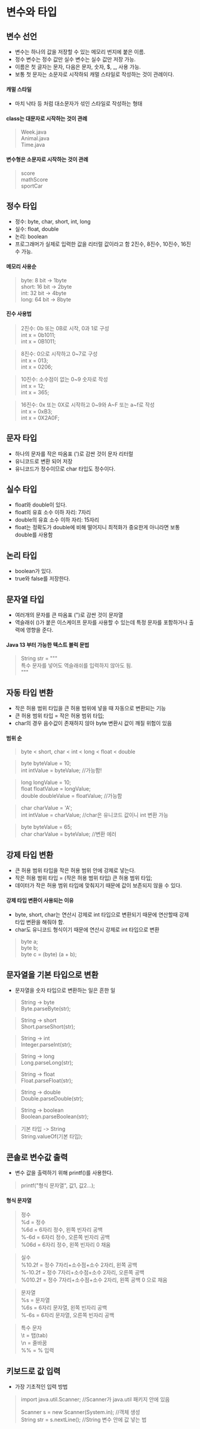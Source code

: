 # 변수와 타입

## 변수 선언

* 변수는 하나의 값을 저장할 수 있는 메모리 번지에 붙은 이름.
* 정수 변수는 정수 값만 실수 변수는 실수 값만 저장 가능.
* 이름은 첫 글자는 문자, 다음은 문자, 숫자, $, _, 사용 가능.
* 보통 첫 문자는 소문자로 시작하되 캐멀 스타일로 작성하는 것이 관례이다.

#### 캐멀 스타일

* 마치 낙타 등 처럼 대소문자가 섞인 스타일로 작성하는 형태

#### class는 대문자로 시작하는 것이 관례  
> Week.java  
> Animal.java  
> Time.java  

#### 변수형은 소문자로 시작하는 것이 관례  
> score  
> mathScore  
> sportCar  

## 정수 타입
* 정수: byte, char, short, int, long
* 실수: float, double
* 논리: boolean
* 프로그래머가 실제로 입력한 값을 리터럴 값이라고 함 2진수, 8진수, 10진수, 16진수 가능.

#### 메모리 사용순
> byte: 8 bit -> 1byte  
> short: 16 bit -> 2byte  
> int: 32 bit -> 4byte  
> long: 64 bit -> 8byte  

#### 진수 사용법
> 2진수: 0b 또는 0B로 시작, 0과 1로 구성  
> int x = 0b1011;  
> int x = 0B1011;

> 8진수: 0으로 시작하고 0~7로 구성  
> int x = 013;  
> int x = 0206;  

> 10진수: 소수점이 없는 0~9 숫자로 작성  
> int x = 12;  
> int x = 365;  

> 16진수: 0x 또는 0X로 시작하고 0~9와 A~F 또는 a~f로 작성  
> int x = 0xB3;  
> int x = 0X2A0F;   

## 문자 타입
* 하나의 문자를 작은 따옴표 (')로 감싼 것이 문자 리터럴
* 유니코드로 변환 되어 저장
* 유니코드가 정수이므로 char 타입도 정수이다.

## 실수 타입
* float와 double이 있다.
* float의 유효 소수 이하 자리: 7자리
* double의 유효 소수 이하 자리: 15자리
* float는 정확도가 double에 비해 떨어지니 최적화가 중요한게 아니라면 보통 double를 사용함

## 논리 타입
* boolean가 있다.
* true와 false를 저장한다.

## 문자열 타입
* 여러개의 문자를 큰 따옴표 (")로 감싼 것이 문자열
* 역슬래쉬 (\)가 붙은 이스케이프 문자를 사용할 수 있는데 특정 문자를 포함하거나 출력에 영향을 준다.

#### Java 13 부터 가능한 텍스트 블럭 문법  
> String str = """  
> 특수 문자를 넣어도 역슬래쉬를 입력하지 않아도 됨.  
> """  

## 자동 타입 변환
* 작은 허용 범위 타입을 큰 허용 범위에 넣을 때 자동으로 변환되는 기능
* 큰 허용 범위 타입 = 작은 허용 범위 타입;
* char의 경우 음수값이 존재하지 않아 byte 변환시 값이 깨질 위험이 있음

#### 범위 순
> byte < short, char < int < long < float < double  

> byte byteValue = 10;  
> int intValue = byteValue; //가능함!

> long longValue = 10;  
> float floatValue = longValue;  
> double doubleValue = floatValue; //가능함  

> char charValue = 'A';  
> int intValue = charValue; //char은 유니코드 값이니 int 변환 가능  
 
> byte byteValue = 65;  
> char charValue = byteValue; //변환 에러

## 강제 타입 변환
* 큰 허용 범위 타입을 작은 허용 범위 안에 강제로 넣는다.
* 작은 허용 범위 타입 = (작은 허용 범위 타입) 큰 허용 범위 타입;
* 데이터가 작은 허용 범위 타입에 맞춰지기 때문에 값이 보존되지 않을 수 있다.

#### 강제 타입 변환이 사용되는 이유
* byte, short, char는 연산시 강제로 int 타입으로 변환되기 때문에 연산할때 강제 타입 변환을 해줘야 함.
* char도 유니코드 형식이기 때문에 연산시 강제로 int 타입으로 변환

> byte a;  
> byte b;  
> byte c = (byte) (a + b);  

## 문자열을 기본 타입으로 변환
* 문자열을 숫자 타입으로 변환하는 일은 흔한 일

> String -> byte  
> Byte.parseByte(str);

> String -> short  
> Short.parseShort(str);

> String -> int  
> Integer.parseInt(str);

> String -> long  
> Long.parseLong(str);

> String -> float  
> Float.parseFloat(str);

> String -> double  
> Double.parseDouble(str);

> String -> boolean  
> Boolean.parseBoolean(str);

> 기본 타입 -> String  
> String.valueOf(기본 타입);

## 콘솔로 변수값 출력
* 변수 값을 출력하기 위해 printf()를 사용한다.

> printf("형식 문자열", 값1, 값2...);

#### 형식 문자열
> 정수  
> %d = 정수  
> %6d = 6자리 정수, 왼쪽 빈자리 공백  
> %-6d = 6자리 정수, 오른쪽 빈자리 공백  
> %06d = 6자리 정수, 왼쪽 빈자리 0 채움  

> 실수  
> %10.2f = 정수 7자리+소수점+소수 2자리, 왼쪽 공백  
> %-10.2f = 정수 7자리+소수점+소수 2자리, 오른쪽 공백  
> %010.2f = 정수 7자리+소수점+소수 2자리, 왼쪽 공백 0 으로 채움  

> 문자열  
> %s = 문자열  
> %6s = 6자리 문자열, 왼쪽 빈자리 공백  
> %-6s = 6자리 문자열, 오른쪽 빈자리 공백  

> 특수 문자  
> \t = 탭(tab)  
> \n = 줄바꿈  
> %% = % 입력  

## 키보드로 값 입력
* 가장 기초적인 입력 방법

> import java.util.Scanner; //Scanner가 java.util 패키지 안에 있음  
>
> Scanner s = new Scanner(System.in); //객체 생성  
> String str = s.nextLine(); //String 변수 안에 값 넣는 법  